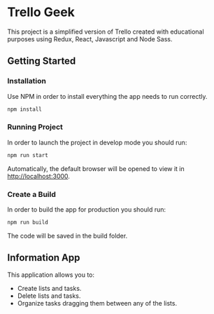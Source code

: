 # Trello Geek

This project is a simplified version of Trello created with educational purposes using Redux, React, Javascript and Node Sass.

## Getting Started

### Installation

Use NPM in order to install everything the app needs to run correctly.

```bash
npm install
```

### Running Project

In order to launch the project in develop mode you should run:

```bash
npm run start
```

Automatically, the default browser will be opened to view it in [http://localhost:3000](http://localhost:3000).

### Create a Build

In order to build the app for production you should run:

```bash
npm run build
```

The code will be saved in the build folder.

## Information App

This application allows you to:

- Create lists and tasks.
- Delete lists and tasks.
- Organize tasks dragging them between any of the lists.
